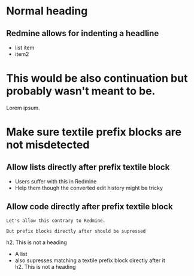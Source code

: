 # Normal heading

## Redmine allows for indenting a headline

  - list item
  - item2

# This would be also continuation but probably wasn't meant to be.

Lorem ipsum.

# Make sure textile prefix blocks are not misdetected

## Allow lists directly after prefix textile block

  - Users suffer with this in Redmine
  - Help them though the converted edit history might be tricky

## Allow code directly after prefix textile block

```
Let's allow this contrary to Redmine.
```

```
But prefix blocks directly after should be supressed
```

  
h2. This is not a heading

  - A list
  - also supresses matching a textile prefix block directly after it  
    h2. This is not a heading
